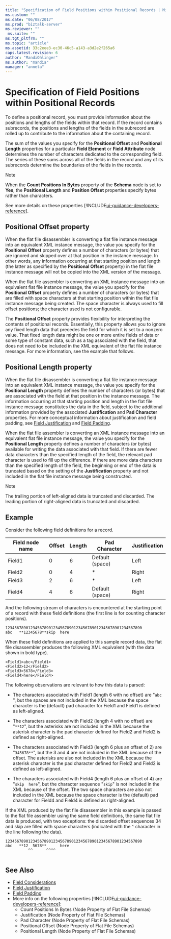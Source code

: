 ```yaml
---
title: "Specification of Field Positions within Positional Records | Microsoft Docs"
ms.custom: ""
ms.date: "06/08/2017"
ms.prod: "biztalk-server"
ms.reviewer: ""
 ms.suite: ""
ms.tgt_pltfrm: ""
ms.topic: "article"
ms.assetid: 33c2eee3-ec30-46c5-a143-a3d2e2f265a6
caps.latest.revision: 6
author: "MandiOhlinger"
ms.author: "mandia"
manager: "anneta"
---
```

# Specification of Field Positions within Positional Records
To define a positional record, you must provide information about the positions and lengths of the fields within that record. If the record contains subrecords, the positions and lengths of the fields in the subrecord are rolled up to contribute to the information about the containing record.  
  
 The sum of the values you specify for the **Positional Offset** and **Positional Length** properties for a particular **Field Element** or **Field Attribute** node determines the number of characters dedicated to the corresponding field. The series of these sums across all of the fields in the record and any of its subrecords determine the boundaries of the fields in the records.  
  
> [!NOTE]
>  When the **Count Positions In Bytes** property of the **Schema** node is set to **Yes**, the **Positional Length** and **Position Offset** properties specify bytes rather than characters.  

See more details on these properties [!INCLUDE[ui-guidance-developers-reference](../includes/ui-guidance-developers-reference.md)].
  
## Positional Offset property  
 When the flat file disassembler is converting a flat file instance message into an equivalent XML instance message, the value you specify for the **Positional Offset** property defines a number of characters (or bytes) that are ignored and skipped over at that position in the instance message. In other words, any information occurring at that starting position and length (the latter as specified by the **Positional Offset** property) in the flat file instance message will not be copied into the XML version of the message.  
  
 When the flat file assembler is converting an XML instance message into an equivalent flat file instance message, the value you specify for the **Positional Offset** property defines a number of characters (or bytes) that are filled with space characters at that starting position within the flat file instance message being created. The space character is always used to fill offset positions; the character used is not configurable.  
  
 The **Positional Offset** property provides flexibility for interpreting the contents of positional records. Essentially, this property allows you to ignore any fixed length data that precedes the field for which it is set to a nonzero value. That fixed length data might be one or more entire fields of data or some type of constant data, such as a tag associated with the field, that does not need to be included in the XML equivalent of the flat file instance message. For more information, see the example that follows.  
  
## Positional Length property  
 When the flat file disassembler is converting a flat file instance message into an equivalent XML instance message, the value you specify for the **Positional Length** property defines the number of characters (or bytes) that are associated with the field at that position in the instance message. The information occurring at that starting position and length in the flat file instance message constitutes the data in the field, subject to the additional information provided by the associated **Justification** and **Pad Character** properties. For more conceptual information about justification and field padding, see [Field Justification](../core/field-justification.md) and [Field Padding](../core/field-padding.md).  
  
 When the flat file assembler is converting an XML instance message into an equivalent flat file instance message, the value you specify for the **Positional Length** property defines a number of characters (or bytes) available for writing the data associated with that field. If there are fewer data characters than the specified length of the field, the relevant pad character is used to fill up the difference. If there are more data characters than the specified length of the field, the beginning or end of the data is truncated based on the setting of the **Justification** property and not included in the flat file instance message being constructed.  
  
> [!NOTE]
>  The trailing portion of left-aligned data is truncated and discarded. The leading portion of right-aligned data is truncated and discarded.  
  
## Example  
 Consider the following field definitions for a record.  
  
|Field node name|Offset|Length|Pad Character|Justification|  
|---------------------|------------|------------|-------------------|-------------------|  
|Field1|0|6|Default (space)|Left|  
|Field2|0|4|*|Right|  
|Field3|2|6|*|Left|  
|Field4|4|6|Default (space)|Right|  
  
 And the following stream of characters is encountered at the starting point of a record with these field definitions (the first line is for counting character positions).  
  
```  
123456789012345678901234567890123456789012345678901234567890  
abc   **12345678**skip  here  
```  
  
 When these field definitions are applied to this sample record data, the flat file disassembler produces the following XML equivalent (with the data shown in bold type).  
  
```  
<Field1>abc</Field1>  
<Field2>12</Field2>  
<Field3>5678</Field3>  
<Field4>here</Field4>  
```  
  
 The following observations are relevant to how this data is parsed:  
  
-   The characters associated with Field1 (length 6 with no offset) are "`abc` ", but the spaces are not included in the XML because the space character is the (default) pad character for Field1 and Field1 is defined as left-aligned.  
  
-   The characters associated with Field2 (length 4 with no offset) are "`**12`", but the asterisks are not included in the XML because the asterisk character is the pad character defined for Field2 and Field2 is defined as right-aligned.  
  
-   The characters associated with Field3 (length 6 plus an offset of 2) are "`345678**`", but the 3 and 4 are not included in the XML because of the offset. The asterisks are also not included in the XML because the asterisk character is the pad character defined for Field2 and Field2 is defined as left-aligned.  
  
-   The characters associated with Field4 (length 6 plus an offset of 4) are "`skip  here`", but the character sequence "`skip`" is not included in the XML because of the offset. The two space characters are also not included in the XML because the space character is the (default) pad character for Field4 and Field4 is defined as right-aligned.  
  
 If the XML produced by the flat file disassembler in this example is passed to the flat file assembler using the same field definitions, the same flat file data is produced, with two exceptions: the discarded offset sequences 34 and skip are filled with space characters (indicated with the `^` character in the line following the data).  
  
```  
123456789012345678901234567890123456789012345678901234567890  
abc   **12  5678**      here  
          ^^      ^^^^  
  
```  
  
## See Also  
-  [Field Considerations](../core/field-considerations.md)    
-  [Field Justification](../core/field-justification.md)   
-  [Field Padding](../core/field-padding.md)   
- More info on the following properties [!INCLUDE[ui-guidance-developers-reference](../includes/ui-guidance-developers-reference.md)]:  
    - Count Positions In Bytes (Node Property of Flat File Schemas)  
    - Justification (Node Property of Flat File Schemas)  
    - Pad Character (Node Property of Flat File Schemas) 
    - Positional Offset (Node Property of Flat File Schemas)
    - Positional Length (Node Property of Flat File Schemas)